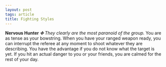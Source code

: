 ```yaml
---
layout: post
tags: article
title: Fighting Styles
---
```


**Nervous Hunter**
_✤ They clearly are the most paranoid of the group._
You are as tense as your bowstring. When you have your ranged weapon ready, you can interrupt the referee at any moment to shoot whatever they are describing. You have the advantage if you do not know what the target is yet. If you hit an actual danger to you or your friends, you are calmed for the rest of your day.

